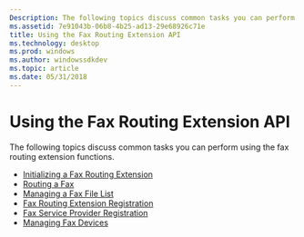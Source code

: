 ```yaml
---
Description: The following topics discuss common tasks you can perform using the fax routing extension functions.
ms.assetid: 7e91043b-06b8-4b25-ad13-29e68926c71e
title: Using the Fax Routing Extension API
ms.technology: desktop
ms.prod: windows
ms.author: windowssdkdev
ms.topic: article
ms.date: 05/31/2018
---
```


# Using the Fax Routing Extension API

The following topics discuss common tasks you can perform using the fax routing extension functions.

-   [Initializing a Fax Routing Extension](-mfax-initializing-a-fax-routing-extension.md)
-   [Routing a Fax](-mfax-routing-a-fax.md)
-   [Managing a Fax File List](-mfax-managing-a-fax-file-list.md)
-   [Fax Routing Extension Registration](-mfax-fax-routing-extension-registration.md)
-   [Fax Service Provider Registration](-mfax-fax-service-provider-registration.md)
-   [Managing Fax Devices](-mfax-managing-fax-devices.md)

 

 



